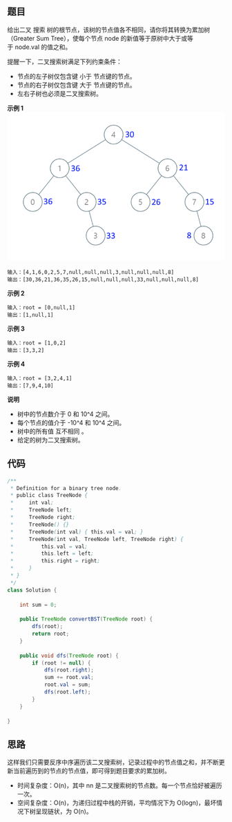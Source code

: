## 题目
给出二叉 搜索 树的根节点，该树的节点值各不相同，请你将其转换为累加树（Greater Sum Tree），使每个节点 node 的新值等于原树中大于或等于 node.val 的值之和。

提醒一下，二叉搜索树满足下列约束条件：

* 节点的左子树仅包含键 小于 节点键的节点。
* 节点的右子树仅包含键 大于 节点键的节点。
* 左右子树也必须是二叉搜索树。

**示例 1**
![](static/538.png)
```
输入：[4,1,6,0,2,5,7,null,null,null,3,null,null,null,8]
输出：[30,36,21,36,35,26,15,null,null,null,33,null,null,null,8]
```

**示例 2**
```
输入：root = [0,null,1]
输出：[1,null,1]
```

**示例 3**
```
输入：root = [1,0,2]
输出：[3,3,2]
```

**示例 4**
```
输入：root = [3,2,4,1]
输出：[7,9,4,10]
```

**说明**

* 树中的节点数介于 0 和 10^4 之间。
* 每个节点的值介于 -10^4 和 10^4 之间。
* 树中的所有值 互不相同 。
* 给定的树为二叉搜索树。

## 代码
```Java
/**
 * Definition for a binary tree node.
 * public class TreeNode {
 *     int val;
 *     TreeNode left;
 *     TreeNode right;
 *     TreeNode() {}
 *     TreeNode(int val) { this.val = val; }
 *     TreeNode(int val, TreeNode left, TreeNode right) {
 *         this.val = val;
 *         this.left = left;
 *         this.right = right;
 *     }
 * }
 */
class Solution {

    int sum = 0;
    
    public TreeNode convertBST(TreeNode root) {
        dfs(root);
        return root;
    }

    public void dfs(TreeNode root) {
        if (root != null) {
            dfs(root.right);
            sum += root.val;
            root.val = sum;
            dfs(root.left);
        }
    }

}
```
## 思路

这样我们只需要反序中序遍历该二叉搜索树，记录过程中的节点值之和，并不断更新当前遍历到的节点的节点值，即可得到题目要求的累加树。

* 时间复杂度：O(n)，其中 nn 是二叉搜索树的节点数。每一个节点恰好被遍历一次。
* 空间复杂度：O(n)，为递归过程中栈的开销，平均情况下为 O(logn)，最坏情况下树呈现链状，为 O(n)。
